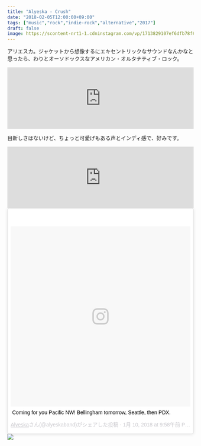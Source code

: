```yaml
---
title: "Alyeska - Crush"
date: "2018-02-05T12:00:00+09:00"
tags: ["music","rock","indie-rock","alternative","2017"]
draft: false
image: https://scontent-nrt1-1.cdninstagram.com/vp/1713829107ef6dfb78f6b40230e79db7/5B02BE3F/t51.2885-15/s640x640/sh0.08/e35/26377304_311169319387504_4878104141173358592_n.jpg
---
```


アリエスカ。ジャケットから想像するにエキセントリックなサウンドなんかなと思ったら、わりとオーソドックスなアメリカン・オルタナティブ・ロック。

<div class="embed">
<iframe width="100%" height="166" scrolling="no" frameborder="no" allow="autoplay" src="https://w.soundcloud.com/player/?url=https%3A//api.soundcloud.com/tracks/315240365&amp;color=%23ff5500&amp;auto_play=false&amp;hide_related=false&amp;show_comments=true&amp;show_user=true&amp;show_reposts=false&amp;show_teaser=true"></iframe>
</div>

目新しさはないけど、ちょっと可愛げもある声とインディ感で、好みです。

<div class="embed">
<iframe width="100%" height="166" scrolling="no" frameborder="no" allow="autoplay" src="https://w.soundcloud.com/player/?url=https%3A//api.soundcloud.com/tracks/306813653&amp;color=%23ff5500&amp;auto_play=false&amp;hide_related=false&amp;show_comments=true&amp;show_user=true&amp;show_reposts=false&amp;show_teaser=true"></iframe>
</div>

<div class="embed">
<blockquote class="instagram-media" data-instgrm-captioned data-instgrm-permalink="https://www.instagram.com/p/BdxzWfWAfsV/" data-instgrm-version="8" style=" background:#FFF; border:0; border-radius:3px; box-shadow:0 0 1px 0 rgba(0,0,0,0.5),0 1px 10px 0 rgba(0,0,0,0.15); margin: 1px; max-width:658px; padding:0; width:99.375%; width:-webkit-calc(100% - 2px); width:calc(100% - 2px);"><div style="padding:8px;"> <div style=" background:#F8F8F8; line-height:0; margin-top:40px; padding:50% 0; text-align:center; width:100%;"> <div style=" background:url(data:image/png;base64,iVBORw0KGgoAAAANSUhEUgAAACwAAAAsCAMAAAApWqozAAAABGdBTUEAALGPC/xhBQAAAAFzUkdCAK7OHOkAAAAMUExURczMzPf399fX1+bm5mzY9AMAAADiSURBVDjLvZXbEsMgCES5/P8/t9FuRVCRmU73JWlzosgSIIZURCjo/ad+EQJJB4Hv8BFt+IDpQoCx1wjOSBFhh2XssxEIYn3ulI/6MNReE07UIWJEv8UEOWDS88LY97kqyTliJKKtuYBbruAyVh5wOHiXmpi5we58Ek028czwyuQdLKPG1Bkb4NnM+VeAnfHqn1k4+GPT6uGQcvu2h2OVuIf/gWUFyy8OWEpdyZSa3aVCqpVoVvzZZ2VTnn2wU8qzVjDDetO90GSy9mVLqtgYSy231MxrY6I2gGqjrTY0L8fxCxfCBbhWrsYYAAAAAElFTkSuQmCC); display:block; height:44px; margin:0 auto -44px; position:relative; top:-22px; width:44px;"></div></div> <p style=" margin:8px 0 0 0; padding:0 4px;"> <a href="https://www.instagram.com/p/BdxzWfWAfsV/" style=" color:#000; font-family:Arial,sans-serif; font-size:14px; font-style:normal; font-weight:normal; line-height:17px; text-decoration:none; word-wrap:break-word;" target="_blank">Coming for you Pacific NW! Bellingham tomorrow, Seattle, then PDX.</a></p> <p style=" color:#c9c8cd; font-family:Arial,sans-serif; font-size:14px; line-height:17px; margin-bottom:0; margin-top:8px; overflow:hidden; padding:8px 0 7px; text-align:center; text-overflow:ellipsis; white-space:nowrap;"><a href="https://www.instagram.com/alyeskaband/" style=" color:#c9c8cd; font-family:Arial,sans-serif; font-size:14px; font-style:normal; font-weight:normal; line-height:17px;" target="_blank"> Alyeska</a>さん(@alyeskaband)がシェアした投稿 - <time style=" font-family:Arial,sans-serif; font-size:14px; line-height:17px;" datetime="2018-01-10T17:58:11+00:00"> 1月 10, 2018 at 9:58午前 PST</time></p></div></blockquote> <script async defer src="//platform.instagram.com/en_US/embeds.js"></script>
</div>

<div class="embed">
<a href="https://open.spotify.com/album/3HXj9xyaFVhrc6Ofjay9Zz"><img src="/media/201802/alyeska-crush.jpg"></a>
</div>
